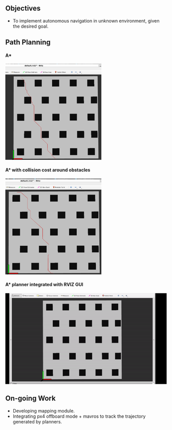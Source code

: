 
## Objectives
* To implement autonomous navigation in unknown environment, given the desired goal.

## Path Planning
#### A* 
<img src="results/astar.png" height="300" width="300">

#### A* with collision cost around obstacles 
<img src="results/astarwithcollisioncost.png" height="300" width="300">

#### A* planner integrated with RVIZ GUI
![](https://github.com/Ayush1285/quadrotor_navigation/blob/main/results/astar_rviz.gif)


## On-going Work
* Developing mapping module.
* Integrating px4 offboard mode + mavros to track the trajectory generated by planners.

